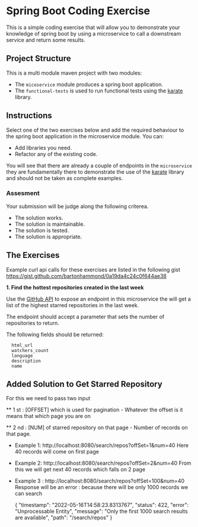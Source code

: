# Spring Boot Coding Exercise

This is a simple coding exercise that will allow you to demonstrate your knowledge
of spring boot by using a microservice to call a downstream service and return
some results.

## Project Structure

This is a multi module maven project with two modules:

- The `micoservice` module produces a spring boot application.
- The `functional-tests` is used to run functional tests using the [karate](https://github.com/intuit/karate) library.

## Instructions

Select one of the two exercises below and add the required behaviour to the spring boot application in the microservice module. You can:

- Add libraries you need.
- Refactor any of the existing code.

You will see that there are already a couple of endpoints in the `microservice` they are fundamentally there to demonstrate the use of the [karate](https://github.com/intuit/karate) library and should not be taken as complete examples.

### Assesment

Your submission will be judge along the following criterea.

- The solution works.
- The solution is maintainable.
- The solution is tested.
- The solution is appropriate.

## The Exercises

Example curl api calls for these exercises are listed in the following gist https://gist.github.com/bartonhammond/0a19da4c24c0f644ae38

**1. Find the hottest repositories created in the last week**

Use the [GitHub API][1] to expose an endpoint in this microservice the will get a list of the
highest starred repositories in the last week.

The endpoint should accept a parameter that sets the number of repositories to return.

The following fields should be returned:

      html_url
      watchers_count
      language
      description
      name


[1]: http://developer.github.com/v3/search/#search-repositories

## Added Solution to Get Starred Repository

For this we need to pass two input

** 1 st : [OFFSET] which is used for pagination - Whatever the offset is it means that which page you are on

** 2 nd : [NUM] of starred repository on that page -  Number of records on that page.

- Example 1: http://localhost:8080/search/repos?offSet=1&num=40
  Here 40 records will come on first page

- Example 2: http://localhost:8080/search/repos?offSet=2&num=40
  From this we will get next 40 records which falls on 2 page

- Example 3 : http://localhost:8080/search/repos?offSet=100&num=40
  Response will be an error :  because there will be only 1000 records we can search

  {
  "timestamp": "2022-05-16T14:58:23.8313767",
  "status": 422,
  "error": "Unprocessable Entity",
  "message": "Only the first 1000 search results are available",
  "path": "/search/repos"
  }